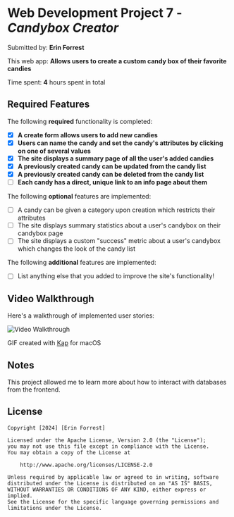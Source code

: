 # Web Development Project 7 - *Candybox Creator*

Submitted by: **Erin Forrest**

This web app: **Allows users to create a custom candy box of their favorite candies**

Time spent: **4** hours spent in total

## Required Features

The following **required** functionality is completed:

- [x] **A create form allows users to add new candies**
- [x] **Users can name the candy and set the candy's attributes by clicking on one of several values**
- [x] **The site displays a summary page of all the user's added candies**
- [x] **A previously created candy can be updated from the candy list**
- [x] **A previously created candy can be deleted from the candy list**
- [ ] **Each candy has a direct, unique link to an info page about them**

The following **optional** features are implemented:

- [ ] A candy can be given a category upon creation which restricts their attributes
- [ ] The site displays summary statistics about a user's candybox on their candybox page 
- [ ] The site displays a custom "success" metric about a user's candybox which changes the look of the candy list

The following **additional** features are implemented:

* [ ] List anything else that you added to improve the site's functionality!

## Video Walkthrough

Here's a walkthrough of implemented user stories:

<img src='https://github.com/user-attachments/assets/de54641d-0385-4d08-8799-bd97575aa3a3' title='Video Walkthrough' width='' alt='Video Walkthrough' />

<!-- Replace this with whatever GIF tool you used! -->
GIF created with [Kap](https://getkap.co/) for macOS  
<!-- Recommended tools:
[Kap](https://getkap.co/) for macOS
[ScreenToGif](https://www.screentogif.com/) for Windows
[peek](https://github.com/phw/peek) for Linux. -->

## Notes

This project allowed me to learn more about how to interact with databases from the frontend.

## License

    Copyright [2024] [Erin Forrest]

    Licensed under the Apache License, Version 2.0 (the "License");
    you may not use this file except in compliance with the License.
    You may obtain a copy of the License at

        http://www.apache.org/licenses/LICENSE-2.0

    Unless required by applicable law or agreed to in writing, software
    distributed under the License is distributed on an "AS IS" BASIS,
    WITHOUT WARRANTIES OR CONDITIONS OF ANY KIND, either express or implied.
    See the License for the specific language governing permissions and
    limitations under the License.

